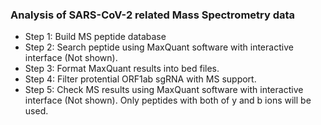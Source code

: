 ### Analysis of SARS-CoV-2 related Mass Spectrometry data

+ Step 1: Build MS peptide database
+ Step 2: Search peptide using MaxQuant software with interactive interface (Not shown).
+ Step 3: Format MaxQuant results into bed files.
+ Step 4: Filter protential ORF1ab sgRNA with MS support.
+ Step 5: Check MS results using MaxQuant software with interactive interface (Not shown). Only peptides with both of y and b ions will be used.

